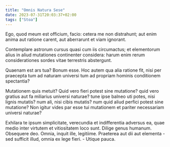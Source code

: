 ```yaml
---
title: "Omnis Natura Sese"
date: 2023-07-31T20:03:37+02:00
tags: ["Stoa"]
---
```


Ego, quod meum est officium, facio: cetera me non distrahunt; aut enim anima aut ratione carent, aut aberrarunt et viam ignorant.

Contemplare astrorum cursus quasi cum iis circumactus; et elementorum alius in aliud mutationes continenter considera: harum enim rerum considerationes sordes vitae terrestris abstergunt.

Quaenam est ars tua? Bonum esse. Hoc autem qua  alia ratione fit, nisi per praecepta tum ad naturam universi tum ad propriam hominis conditionem spectantia?

Mutationem quis metuit? Quid vero fieri potest sine mutatione? quid vero gratius aut fa miliarius universi naturae? tune ipse balneo uti potes, nisi lignis mutatis? num ali, nisi cibis mutatis? num quid aliud perfici potest sine mutatione? Non igitur vides par esse tui mutationem et pariter necessariam universi naturae?

Exhilara te ipsum simplicitate, verecundia et indifferentia adversus ea, quae medio inter virtutem et vitiositatem loco sunt. Dilige genus humanum. Obsequere deo. Omnia, inquit ille, legitiime. Praeterea aut dii aut elementa  -  sed sufficit illud, omnia ex lege fieri.  -   Utique pauca.
